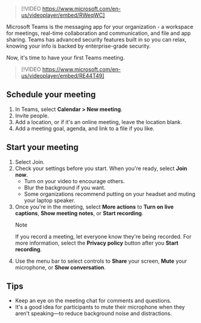 > [!VIDEO https://www.microsoft.com/en-us/videoplayer/embed/RWeqWC]

Microsoft Teams is the messaging app for your organization - a workspace for meetings, real-time collaboration and communication, and file and app sharing. Teams has advanced security features built in so you can relax, knowing your info is backed by enterprise-grade security. 

Now, it's time to have your first Teams meeting.

> [!VIDEO https://www.microsoft.com/en-us/videoplayer/embed/RE44T49]

## Schedule your meeting
1. In Teams, select **Calendar > New meeting**.
2. Invite people.
3. Add a location, or if it's an online meeting, leave the location blank.
4. Add a meeting goal, agenda, and link to a file if you like.

## Start your meeting
1. Select Join.
2. Check your settings before you start. 
   When you're ready, select **Join now**.
   - Turn on your video to encourage others.
   - Blur the background if you want.
   - Some organizations recommend putting on your headset and muting your laptop speaker.
3. Once you're in the meeting, select **More actions** to **Turn on live captions**, **Show meeting notes**, or **Start recording**.
   > [!NOTE]
   > If you record a meeting, let everyone know they're being recorded. For more information, select the **Privacy policy** button after you **Start recording**.
4. Use the menu bar to select controls to **Share** your screen, **Mute** your microphone, or **Show conversation**.

## Tips 
- Keep an eye on the meeting chat for comments and questions.
- It's a good idea for participants to mute their microphone when they aren’t speaking—to reduce background noise and distractions.

